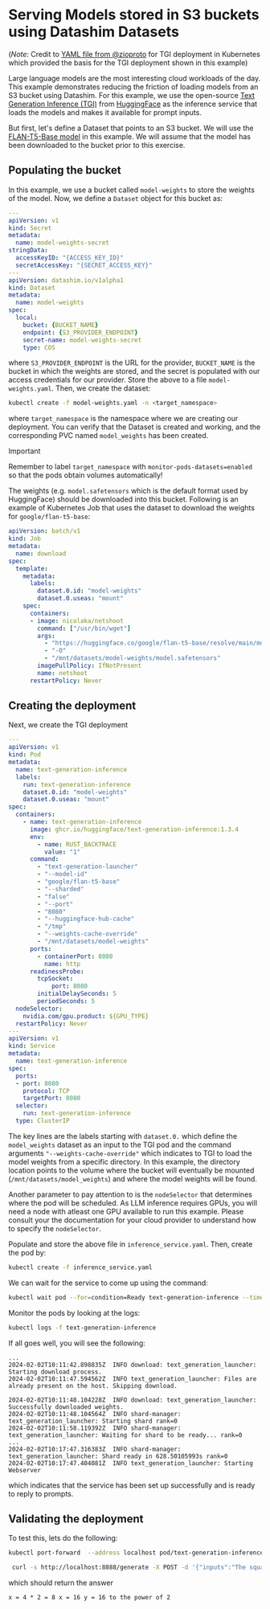 # Serving Models stored in S3 buckets using Datashim Datasets

(_Note:_ Credit to [YAML file from @zioproto](https://github.com/zioproto/kube-cheshire-cat/blob/1ae8be76e333482a2656431c9e6de59f2132c79c/kubernetes/tgi.yaml) for TGI deployment in Kubernetes which provided the basis for the TGI deployment shown in this example)

Large language models are the most interesting cloud workloads of the day. This example demonstrates reducing the friction of loading models from an S3 bucket using Datashim. For this example, we use the open-source [Text Generation Inference (TGI)](https://github.com/huggingface/text-generation-inference) from [HuggingFace](https://huggingface.co/) as the inference service that loads the models and makes it available for prompt inputs. 

But first, let's define a Dataset that points to an S3 bucket. We will use the [FLAN-T5-Base model](https://huggingface.co/google/flan-t5-base) in this example. We will assume that the model has been downloaded to the bucket prior to this exercise. 

## Populating the bucket

In this example, we use a bucket called `model-weights` to store the weights of the model. Now, we define a `Dataset` object for this bucket as:

```yaml
---
apiVersion: v1
kind: Secret
metadata:
  name: model-weights-secret
stringData:
  accessKeyID: "{ACCESS_KEY_ID}"
  secretAccessKey: "{SECRET_ACCESS_KEY}"
---
apiVersion: datashim.io/v1alpha1
kind: Dataset
metadata:
  name: model-weights
spec:
  local:
    bucket: {BUCKET_NAME}
    endpoint: {S3_PROVIDER_ENDPOINT}
    secret-name: model-weights-secret
    type: COS
```

where `S3_PROVIDER_ENDPOINT` is the URL for the provider, `BUCKET_NAME` is the bucket in which the weights are stored, and the secret is populated with our access credentials for our provider. Store the above to a file `model-weights.yaml`. Then, we create the dataset:

```bash
kubectl create -f model-weights.yaml -n <target_namespace>
```

where `target_namespace` is the namespace where we are creating our deployment. You can verify that the Dataset is created and working, and the corresponding PVC named `model_weights` has been created.

> [!IMPORTANT]
> Remember to label `target_namespace` with `monitor-pods-datasets=enabled` so that the pods obtain volumes automatically!

The weights (e.g. `model.safetensors` which is the default format used by HuggingFace) should be downloaded into this bucket. Following is an example of Kubernetes Job that uses the dataset to download the weights for `google/flan-t5-base`: 

```yaml
apiVersion: batch/v1
kind: Job
metadata:
  name: download
spec:
  template:
    metadata:
      labels:
        dataset.0.id: "model-weights"
        dataset.0.useas: "mount"
    spec:
      containers:
      - image: nicolaka/netshoot
        command: ["/usr/bin/wget"]
        args:
          - "https://huggingface.co/google/flan-t5-base/resolve/main/model.safetensors?download=true"
          - "-O"
          - "/mnt/datasets/model-weights/model.safetensors"
        imagePullPolicy: IfNotPresent
        name: netshoot
      restartPolicy: Never
```

## Creating the deployment

Next, we create the TGI deployment
```yaml
---
apiVersion: v1
kind: Pod
metadata:
  name: text-generation-inference
  labels:
    run: text-generation-inference
    dataset.0.id: "model-weights"
    dataset.0.useas: "mount"
spec:
  containers:
    - name: text-generation-inference
      image: ghcr.io/huggingface/text-generation-inference:1.3.4
      env:
        - name: RUST_BACKTRACE
          value: "1"
      command:
        - "text-generation-launcher"
        - "--model-id"
        - "google/flan-t5-base"
        - "--sharded"
        - "false"
        - "--port"
        - "8080"
        - "--huggingface-hub-cache"
        - "/tmp"
        - "--weights-cache-override"
        - "/mnt/datasets/model-weights"
      ports:
        - containerPort: 8080
          name: http
      readinessProbe:
        tcpSocket:
            port: 8080
        initialDelaySeconds: 5
        periodSeconds: 5
  nodeSelector:
    nvidia.com/gpu.product: ${GPU_TYPE}
  restartPolicy: Never
---
apiVersion: v1
kind: Service
metadata:
  name: text-generation-inference
spec:
  ports:
  - port: 8080
    protocol: TCP
    targetPort: 8080
  selector:
    run: text-generation-inference
  type: ClusterIP
```

The key lines are the labels starting with `dataset.0.` which define the `model_weights` dataset as an input to the TGI pod and the command arguments `"--weights-cache-override"` which indicates to TGI to load the model weights from a specific directory. In this example, the directory location points to the volume where the bucket will eventually be mounted (`/mnt/datasets/model_weights`) and where the model weights will be found. 

Another parameter to pay attention to is the `nodeSelector` that determines where the pod will be scheduled. As LLM inference requires GPUs, you will need a node with atleast one GPU available to run this example. Please consult your the documentation for your cloud provider to understand how to specify the `nodeSelector`.

Populate and store the above file in `inference_service.yaml`. Then, create the pod by:
```bash
kubectl create -f inference_service.yaml
```

We can wait for the service to come up using the command:
```bash
kubectl wait pod --for=condition=Ready text-generation-inference --timeout=-1s
```

Monitor the pods by looking at the logs:
```bash
kubectl logs -f text-generation-inference 
```

If all goes well, you will see the following:
```
...
2024-02-02T10:11:42.898835Z  INFO download: text_generation_launcher: Starting download process.
2024-02-02T10:11:47.594562Z  INFO text_generation_launcher: Files are already present on the host. Skipping download.

2024-02-02T10:11:48.104228Z  INFO download: text_generation_launcher: Successfully downloaded weights.
2024-02-02T10:11:48.104564Z  INFO shard-manager: text_generation_launcher: Starting shard rank=0
2024-02-02T10:11:58.119392Z  INFO shard-manager: text_generation_launcher: Waiting for shard to be ready... rank=0
...
2024-02-02T10:17:47.316383Z  INFO shard-manager: text_generation_launcher: Shard ready in 628.50105993s rank=0
2024-02-02T10:17:47.404081Z  INFO text_generation_launcher: Starting Webserver
```
which indicates that the service has been set up successfully and is ready to reply to prompts.

## Validating the deployment

To test this, lets do the following:
```bash
kubectl port-forward  --address localhost pod/text-generation-inference 8888:8080
```

```bash
 curl -s http://localhost:8888/generate -X POST -d '{"inputs":"The square root of x is the cube root of y. What is y to the power of 2, if x = 4?", "parameters":{"max_new_tokens":1000}}'  -H 'Content-Type: application/json' | jq -r .generated_text
```
which should return the answer
```
x = 4 * 2 = 8 x = 16 y = 16 to the power of 2
```
